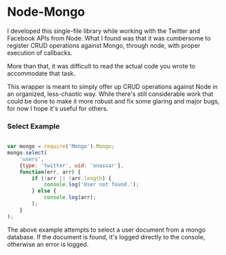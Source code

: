Node-Mongo
===

I developed this single-file library while working with the Twitter and Facebook
APIs from Node. What I found was that it was cumbersome to register CRUD
operations against Mongo, through node, with proper execution of callbacks.

More than that, it was difficult to read the actual code you wrote to
accommodate that task.

This wrapper is meant to simply offer up CRUD operations against Node in an
organized, less-chaotic way. While there&#039;s still considerable work that
could be done to make it more robust and fix some glaring and major bugs, for
now I hope it&#039;s useful for others.

### Select Example

``` javascript

var mongo = require('Mongo').Mongo;
mongo.select(
    'users',
    {type: 'twitter', uid: 'onassar'},
    function(err, arr) {
        if (!arr || !arr.length) {
            console.log('User not found.');
        } else {
            console.log(arr);
        );
    }
);
```

The above example attempts to select a user document from a mongo database. If
the document is found, it&#039;s logged directly to the console, otherwise an
error is logged.
